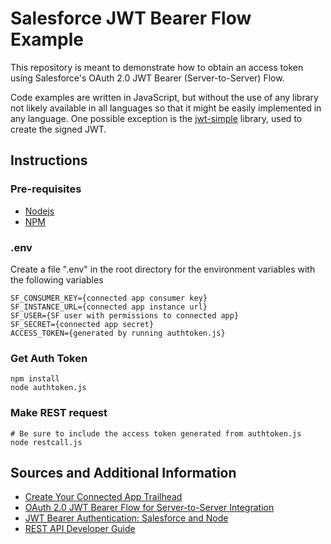 # Salesforce JWT Bearer Flow Example
This repository is meant to demonstrate how to obtain an access token using Salesforce's OAuth 2.0 JWT Bearer (Server-to-Server) Flow.

Code examples are written in JavaScript, but without the use of any library not likely available in all languages so that it might be easily implemented in any language. One possible exception is the [jwt-simple] library, used to create the signed JWT.

## Instructions

### Pre-requisites
  - [Nodejs]
  - [NPM]

### .env
Create a file ".env" in the root directory for the environment variables with the following variables
```
SF_CONSUMER_KEY={connected app consumer key}
SF_INSTANCE_URL={connected app instance url}
SF_USER={SF user with permissions to connected app}
SF_SECRET={connected app secret}
ACCESS_TOKEN={generated by running authtoken.js}
```

### Get Auth Token
```
npm install
node authtoken.js
```

### Make REST request
```
# Be sure to include the access token generated from authtoken.js
node restcall.js
```

## Sources and Additional Information
 - [Create Your Connected App Trailhead]
 - [OAuth 2.0 JWT Bearer Flow for Server-to-Server Integration]
 - [JWT Bearer Authentication: Salesforce and Node]
 - [REST API Developer Guide]

[Nodejs]: <https://nodejs.org/en/download/>
[NPM]: <https://www.npmjs.com/get-npm>
[Create Your Connected App Trailhead]: <https://trailhead.salesforce.com/en/content/learn/projects/build-a-connected-app-for-api-integration/create-a-connected-app>
[jwt-simple]: <https://www.npmjs.com/package/jwt-simple>
[JWT Bearer Authentication: Salesforce and Node]: <https://blog.deadlypenguin.com/2019/03/08/jwt-bearer-auth-salesforce-node/>
[REST API Developer Guide]: <https://developer.salesforce.com/docs/atlas.en-us.api_rest.meta/api_rest/intro_what_is_rest_api.htm>
[OAuth 2.0 JWT Bearer Flow for Server-to-Server Integration]: <https://help.salesforce.com/articleView?id=remoteaccess_oauth_jwt_flow.htm&type=5>
